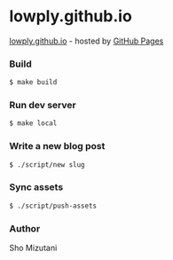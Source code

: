 # lowply.github.io

[lowply.github.io](https://lowply.github.io) - hosted by [GitHub Pages](https://pages.github.com/)

### Build

```bash
$ make build
```

### Run dev server

```bash
$ make local
```

### Write a new blog post

```bash
$ ./script/new slug
```

### Sync assets

```bash
$ ./script/push-assets
```

### Author

Sho Mizutani
